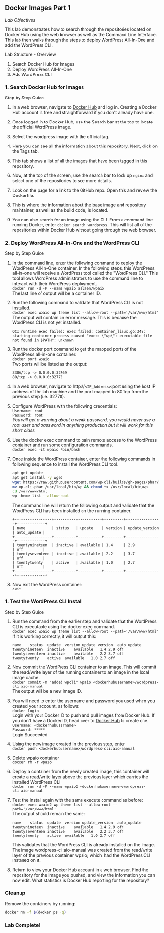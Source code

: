 ## Docker Images Part 1
*Lab Objectives*

This lab demonstrates how to search through the repositories located on Docker Hub using the web browser as well as the Command Line Interface. This lab then walks through the steps to deploy WordPress All-In-One and add the WordPress CLI.

Lab Structure - Overview
1.	Search Docker Hub for Images
2.	Deploy WordPress All-In-One
3.	Add WordPress CLI


### 1. Search Docker Hub for Images
Step by Step Guide
1.	In a web browser, navigate to [Docker Hub](http://hub.docker.com) and log in. Creating a Docker Hub account is free and straightforward if you don't already have one.

2.	Once logged in to Docker Hub, use the Search bar at the top to locate the official WordPress image.

3.	Select the wordpress image with the official tag.

4.	Here you can see all the information about this repository. Next, click on the Tags tab.

5.	This tab shows a list of all the images that have been tagged in this repository.

6.	Now, at the top of the screen, use the search bar to look up `nginx` and select one of the repositories to see more details.

7.	Look on the page for a link to the GitHub repo. Open this and review the Dockerfile.

8.	This is where the information about the base image and repository maintainer, as well as the build code, is located.

9.	You can also search for an image using the CLI. From a command line running Docker, enter 
`docker search wordpress`. This will list all of the repositories within Docker Hub without going through the web browser.

### 2. Deploy WordPress All-In-One and the WordPress CLI
Step by Step Guide
1.	In the command line, enter the following command to deploy the WordPress All-In-One container. In the following steps, this WordPress all-in-one will receive a WordPress tool called the "WordPress CLI." This tool allows WordPress administrators to use the command line to interact with their WordPress deployment.  
    `docker run -d -P --name wpaio aslaen/wpaio`  
    The last line of output will be a container ID.  

2.	Run the following command to validate that WordPress CLI is not installed.  
    `docker exec wpaio wp theme list --allow-root --path='/var/www/html'`  
    The output will contain an error message. This is because the WordPress CLI is not yet installed.  
    
    ```
    OCI runtime exec failed: exec failed: container_linux.go:348: starting container process caused "exec: \"wp\": executable file not found in $PATH": unknown
    ```
    
3.	Run the docker port command to get the mapped ports of the WordPress all-in-one container.  
    `docker port wpaio `  
    Two ports will be listed as the output:  
    ```
    3306/tcp -> 0.0.0.0:32769  
    80/tcp -> 0.0.0.0:32770  
    ```

4.	In a web browser, navigate to http://`<IP_Address>`:port using the host IP address of the lab machine and the port mapped to 80/tcp from the previous step (i.e. 32770).

7.	Configure WordPress with the following credentials:  
    `Username: root`  
    `Password: root`  
    *You will get a warning about a weak password, you would never use a root user and password in anything production but it will work for this short class*

8.	Use the docker exec command to gain remote access to the WordPress container and run some configuration commands.  
    `docker exec -it wpaio /bin/bash`

9.	Once inside the WordPress container, enter the following commands in following sequence to install the WordPress CLI tool.  
    ```sh
    apt-get update
    apt-get install -y wget
    wget https://raw.githubusercontent.com/wp-cli/builds/gh-pages/phar/wp-cli.phar
    mv wp-cli.phar /usr/local/bin/wp && chmod +x /usr/local/bin/wp
    cd /var/www/html
    wp theme list --allow-root
    ```
    The command line will return the following output and validate that the WordPress CLI has been installed on the running container.  
    ```
    +-----------------+----------+-----------+---------+----------------+-------------+
    | name            | status   | update    | version | update_version | auto_update |
    +-----------------+----------+-----------+---------+----------------+-------------+
    | twentynineteen  | inactive | available | 1.4     | 2.9            | off         |
    | twentyseventeen | inactive | available | 2.2     | 3.7            | off         |
    | twentytwenty    | active   | available | 1.0     | 2.7            | off         |
    +-----------------+----------+-----------+---------+----------------+-------------+
    ```
    
10.	Now exit the WordPress container:  
    `exit`


### 1. Test the WordPress CLI Install
Step by Step Guide
1.	Run the command from the earlier step and validate that the WordPress CLI is executable using the docker exec command.  
    `docker exec wpaio wp theme list --allow-root --path='/var/www/html'`  
    If it is working correctly, it will output this:  
    
    ```
    name	status	update	version	update_version	auto_update
    twentynineteen	inactive	available	1.4	2.9	off
    twentyseventeen	inactive	available	2.2	3.7	off
    twentytwenty	active	available	1.0	2.7	off
    ```
    
2.	Now commit the WordPress CLI container to an image. This will commit the read/write layer of the running container to an image in the local image cache.  
    `docker commit -m "added wpcli" wpaio <dockerhubusername>/wordpress-cli:aio-manual`  
    The output will be a new image ID.

3. You will need to enter the username and password you used when you created your account, as follows:  
    `docker login`  
    Login with your Docker ID to push and pull images from Docker Hub. If you don't have a Docker ID, head over to [Docker Hub](https://hub.docker.com) to create one.  
    `Username: <dockerhubusername>`  
    `Password: *****`  
    Login Succeeded

4.	Using the new image created in the previous step, enter  
    `docker push <dockerhubusername>/wordpress-cli:aio-manual`

5.	Delete wpaio container  
    `docker rm -f wpaio`

6.	Deploy a container from the newly created image, this container will create a read/write layer above the previous layer which carries the installed WordPress CLI.  
    `docker run -d -P --name wpaio2 <dockerhubusername>/wordpress-cli:aio-manual  `

7.	Test the install again with the same execute command as before:  
    `docker exec wpaio2 wp theme list --allow-root --path='/var/www/html'`  
    The output should remain the same:  
    
    ```
    name	status	update	version	update_version	auto_update
    twentynineteen	inactive	available	1.4	2.9	off
    twentyseventeen	inactive	available	2.2	3.7	off
    twentytwenty	active	available	1.0	2.7	off
    ```
    This validates that the WordPress CLI is already installed on the image. The image wordpress-cli:aio-manual was created from the read/write layer of the previous container wpaio; which, had the WordPress CLI installed on it. 
    
8.	Return to view your Docker Hub account in a web browser. Find the repository for the image you pushed, and view the information you can now edit. What statistics is Docker Hub reporting for the repository?

### Cleanup
Remove the containers by running: 
```bash 
docker rm -f $(docker ps -q)
```

### Lab Complete!
